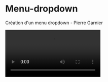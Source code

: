 # Menu-dropdown
Création d'un menu dropdown - Pierre Garnier

 <video src="https://user-images.githubusercontent.com/99326841/203950507-e9fb6fe2-6c40-499d-a3c9-3ab9ad58689e.mp4"
            type="video/mp4">






